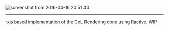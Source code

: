 ![screenshot from 2016-04-16 20 51 40](https://cloud.githubusercontent.com/assets/953792/14583276/11af7ee2-0415-11e6-9a19-5f0299b15bae.png)

--- 

rxjs based implementation of the GoL
Rendering done using Ractive.
WIP
